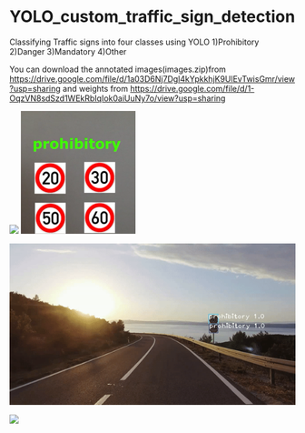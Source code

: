 # YOLO_custom_traffic_sign_detection
Classifying Traffic signs into four classes using YOLO
1)Prohibitory
2)Danger
3)Mandatory
4)Other


You can download the annotated images(images.zip)from https://drive.google.com/file/d/1a03D6Nj7Dgl4kYpkkhjK9UlEvTwisGmr/view?usp=sharing 
and weights from https://drive.google.com/file/d/1-OqzVN8sdSzd1WEkRbIqIok0aiUuNy7o/view?usp=sharing



![](prohibitory.png=150*50)
<img src="prohibitory.png" width="40%">


![](traffic-sign-test.gif)













![](realtime-test.gif)
